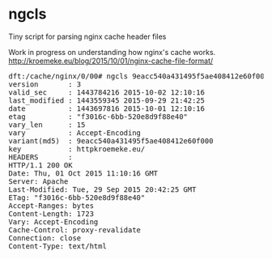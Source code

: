 # ngcls
Tiny script for parsing nginx cache header files

Work in progress on understanding how nginx's cache
works. http://kroemeke.eu/blog/2015/10/01/nginx-cache-file-format/

<pre>
dft:/cache/nginx/0/00# ngcls 9eacc540a431495f5ae408412e60f000 
version       : 3
valid_sec     : 1443784216 2015-10-02 12:10:16
last_modified : 1443559345 2015-09-29 21:42:25
date          : 1443697816 2015-10-01 12:10:16
etag          : "f3016c-6bb-520e8d9f88e40"
vary_len      : 15
vary          : Accept-Encoding
variant(md5)  : 9eacc540a431495f5ae408412e60f000
key           : httpkroemeke.eu/
HEADERS       : 
HTTP/1.1 200 OK
Date: Thu, 01 Oct 2015 11:10:16 GMT
Server: Apache
Last-Modified: Tue, 29 Sep 2015 20:42:25 GMT
ETag: "f3016c-6bb-520e8d9f88e40"
Accept-Ranges: bytes
Content-Length: 1723
Vary: Accept-Encoding
Cache-Control: proxy-revalidate
Connection: close
Content-Type: text/html
</pre>
